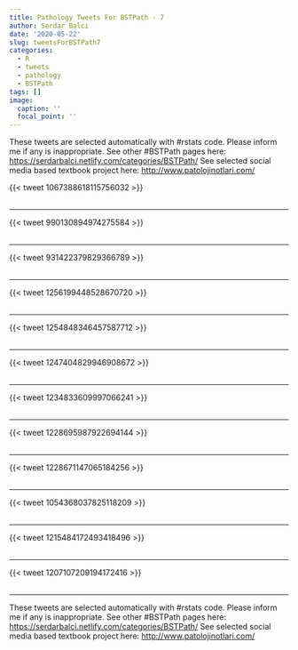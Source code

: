 ```yaml
---
title: Pathology Tweets For BSTPath - 7
author: Serdar Balci
date: '2020-05-22'
slug: tweetsForBSTPath7
categories:
  - R
  - tweets
  - pathology
  - BSTPath
tags: []
image:
  caption: ''
  focal_point: ''
---
```



These tweets are selected automatically with #rstats code. Please inform me if any is inappropriate.
See other #BSTPath pages here: https://serdarbalci.netlify.com/categories/BSTPath/ 
See selected social media based textbook project here: http://www.patolojinotlari.com/

{{< tweet 1067388618115756032 >}}
<br>
<br>
<hr>
{{< tweet 990130894974275584 >}}
<br>
<br>
<hr>
{{< tweet 931422379829366789 >}}
<br>
<br>
<hr>
{{< tweet 1256199448528670720 >}}
<br>
<br>
<hr>
{{< tweet 1254848346457587712 >}}
<br>
<br>
<hr>
{{< tweet 1247404829946908672 >}}
<br>
<br>
<hr>
{{< tweet 1234833609997066241 >}}
<br>
<br>
<hr>
{{< tweet 1228695987922694144 >}}
<br>
<br>
<hr>
{{< tweet 1228671147065184256 >}}
<br>
<br>
<hr>
{{< tweet 1054368037825118209 >}}
<br>
<br>
<hr>
{{< tweet 1215484172493418496 >}}
<br>
<br>
<hr>
{{< tweet 1207107209194172416 >}}
<br>
<br>
<hr>


These tweets are selected automatically with #rstats code. Please inform me if any is inappropriate.
See other #BSTPath pages here: https://serdarbalci.netlify.com/categories/BSTPath/ 
See selected social media based textbook project here: http://www.patolojinotlari.com/
